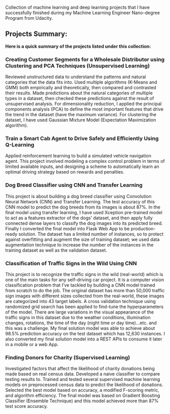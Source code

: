 Collection of machine learning and deep learning projects that I have successfully finished during my Machine Learning Engineer Nano-degree Program from Udacity.

## Projects Summary:
**Here is a quick summary of the projects listed under this collection:**

### Creating Customer Segments for a Wholesale Distributor using Clustering and PCA Techniques (Unsupervised Learning)

Reviewed unstructured data to understand the patterns and natural categories that the data fits into. Used multiple algorithms (K-Means and GMM) both empirically and theoretically, then compared and contrasted their results. Made predictions about the natural categories of multiple types in a dataset, then checked these predictions against the result of unsupervised analysis.
For dimensionality reduction, I applied the principal components analysis (PCA) to define the most important features that drive the trend in the dataset (have the maximum variance). 
For clustering the dataset, I have used Gaussian Mixture Model (Expectation Maximization algorithm).


### Train a Smart Cab Agent to Drive Safely and Efficiently Using Q-Learning

Applied reinforcement learning to build a simulated vehicle navigation agent. This project involved modeling a complex control problem in terms of limited available inputs, and designing a scheme to automatically learn an optimal driving strategy based on rewards and penalties.	


### Dog Breed Classifier using CNN and Transfer Learning

This project is about building a dog breed classifier using Convolution Neural Network (CNN) and Transfer Learning. The test accuracy of this CNN model to predict the dog breeds from its images is about 87%. In the final model using transfer learning, I have used Xception pre-trained model to act as a features extractor of the dogs’ dataset, and then apply fully connected dense layers to classify the dog images into its predicted breed. Finally I converted the final model into Flask Web App to be production-ready solution. The dataset has a limited number of instances, so to protect against overfitting and augment the size of training dataset; we used data augmentation technique to increase the number of the instances in the training dataset as well as the validation dataset.


### Classification of Traffic Signs in the Wild Using CNN

This project is to recognize the traffic signs in the wild (real-world) which is one of the main tasks for any self-driving car project. It is a computer vision classification problem that I’ve tackled by building a CNN model trained from scratch to do the job. The original dataset has more than 50,000 traffic sign images with different sizes collected from the real-world, these images are categorized into 43 target labels. A cross validation technique using randomized grid search has been applied to find-tune the hyperparameters of the model. There are large variations in the visual appearance of the traffic signs in this dataset due to the weather conditions, illumination changes, rotations, the time of the day (night time or day time)…etc. and this was a challenge. My final solution model was able to achieve about 98.5% prediction accuracy on the test dataset which has 12,630 instances. I also converted my final solution model into a REST APIs to consume it later in a mobile or a web App.


### Finding Donors for Charity (Supervised Learning)

Investigated factors that affect the likelihood of charity donations being made based on real census data. Developed a naive classifier to compare testing results to. Trained and tested several supervised machine learning models on preprocessed census data to predict the likelihood of donations. Selected the best model based on accuracy, a modified F-scoring metric, and algorithm efficiency. The final model was based on Gradient Boosting Classifier (Ensemble Technique) and this model achieved more than 87% test score accuracy.

